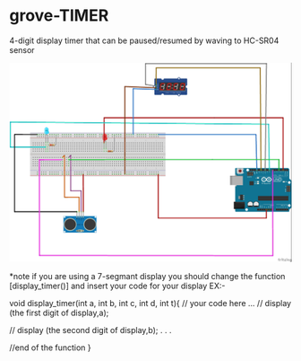 # grove-TIMER
4-digit display timer that can be paused/resumed by waving to HC-SR04 sensor 


<img src="https://github.com/alifareeq77/grove-TIMER/blob/main/cctDiagram.jpg" width= 600/>

*note if you are using a 7-segmant display  you should change the function [display_timer()] and insert your code
for your display EX:-

void display_timer(int a, int b, int c, int d, int t){
// your code here
...
// display (the first digit of display,a);

// display (the second digit of display,b);
          .
          .
          .

//end of the function
}


